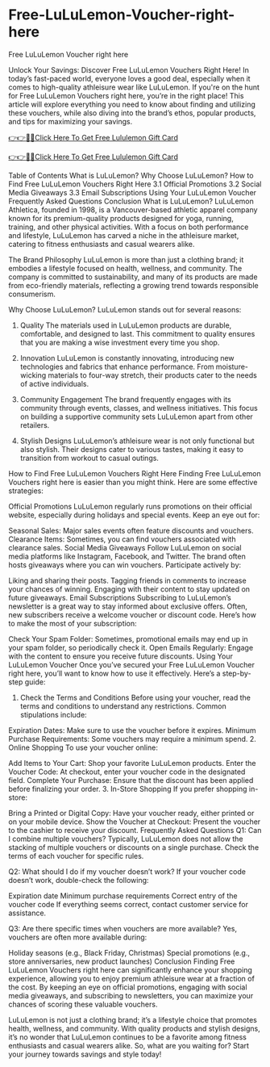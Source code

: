 # Free-LuLuLemon-Voucher-right-here
Free LuLuLemon Voucher right here

Unlock Your Savings: Discover Free LuLuLemon Vouchers Right Here!
In today’s fast-paced world, everyone loves a good deal, especially when it comes to high-quality athleisure wear like LuLuLemon. If you're on the hunt for Free LuLuLemon Vouchers right here, you’re in the right place! This article will explore everything you need to know about finding and utilizing these vouchers, while also diving into the brand’s ethos, popular products, and tips for maximizing your savings.


[👉👉🔴📲Click Here To Get Free Lululemon Gift Card](https://shorturl.at/bWI3I)

[👉👉🔴📲Click Here To Get Free Lululemon Gift Card](https://shorturl.at/bWI3I)


Table of Contents
What is LuLuLemon?
Why Choose LuLuLemon?
How to Find Free LuLuLemon Vouchers Right Here
3.1 Official Promotions
3.2 Social Media Giveaways
3.3 Email Subscriptions
Using Your LuLuLemon Voucher
Frequently Asked Questions
Conclusion
What is LuLuLemon? <a name="what-is-lululemon"></a>
LuLuLemon Athletica, founded in 1998, is a Vancouver-based athletic apparel company known for its premium-quality products designed for yoga, running, training, and other physical activities. With a focus on both performance and lifestyle, LuLuLemon has carved a niche in the athleisure market, catering to fitness enthusiasts and casual wearers alike.

The Brand Philosophy
LuLuLemon is more than just a clothing brand; it embodies a lifestyle focused on health, wellness, and community. The company is committed to sustainability, and many of its products are made from eco-friendly materials, reflecting a growing trend towards responsible consumerism.

Why Choose LuLuLemon? <a name="why-choose-lululemon"></a>
LuLuLemon stands out for several reasons:

1. Quality
The materials used in LuLuLemon products are durable, comfortable, and designed to last. This commitment to quality ensures that you are making a wise investment every time you shop.

2. Innovation
LuLuLemon is constantly innovating, introducing new technologies and fabrics that enhance performance. From moisture-wicking materials to four-way stretch, their products cater to the needs of active individuals.

3. Community Engagement
The brand frequently engages with its community through events, classes, and wellness initiatives. This focus on building a supportive community sets LuLuLemon apart from other retailers.

4. Stylish Designs
LuLuLemon’s athleisure wear is not only functional but also stylish. Their designs cater to various tastes, making it easy to transition from workout to casual outings.

How to Find Free LuLuLemon Vouchers Right Here <a name="how-to-find-free-lululemon-vouchers-right-here"></a>
Finding Free LuLuLemon Vouchers right here is easier than you might think. Here are some effective strategies:

Official Promotions <a name="official-promotions"></a>
LuLuLemon regularly runs promotions on their official website, especially during holidays and special events. Keep an eye out for:

Seasonal Sales: Major sales events often feature discounts and vouchers.
Clearance Items: Sometimes, you can find vouchers associated with clearance sales.
Social Media Giveaways <a name="social-media-giveaways"></a>
Follow LuLuLemon on social media platforms like Instagram, Facebook, and Twitter. The brand often hosts giveaways where you can win vouchers. Participate actively by:

Liking and sharing their posts.
Tagging friends in comments to increase your chances of winning.
Engaging with their content to stay updated on future giveaways.
Email Subscriptions <a name="email-subscriptions"></a>
Subscribing to LuLuLemon’s newsletter is a great way to stay informed about exclusive offers. Often, new subscribers receive a welcome voucher or discount code. Here’s how to make the most of your subscription:

Check Your Spam Folder: Sometimes, promotional emails may end up in your spam folder, so periodically check it.
Open Emails Regularly: Engage with the content to ensure you receive future discounts.
Using Your LuLuLemon Voucher <a name="using-your-lululemon-voucher"></a>
Once you’ve secured your Free LuLuLemon Voucher right here, you’ll want to know how to use it effectively. Here’s a step-by-step guide:

1. Check the Terms and Conditions
Before using your voucher, read the terms and conditions to understand any restrictions. Common stipulations include:

Expiration Dates: Make sure to use the voucher before it expires.
Minimum Purchase Requirements: Some vouchers may require a minimum spend.
2. Online Shopping
To use your voucher online:

Add Items to Your Cart: Shop your favorite LuLuLemon products.
Enter the Voucher Code: At checkout, enter your voucher code in the designated field.
Complete Your Purchase: Ensure that the discount has been applied before finalizing your order.
3. In-Store Shopping
If you prefer shopping in-store:

Bring a Printed or Digital Copy: Have your voucher ready, either printed or on your mobile device.
Show the Voucher at Checkout: Present the voucher to the cashier to receive your discount.
Frequently Asked Questions <a name="frequently-asked-questions"></a>
Q1: Can I combine multiple vouchers?
Typically, LuLuLemon does not allow the stacking of multiple vouchers or discounts on a single purchase. Check the terms of each voucher for specific rules.

Q2: What should I do if my voucher doesn’t work?
If your voucher code doesn’t work, double-check the following:

Expiration date
Minimum purchase requirements
Correct entry of the voucher code
If everything seems correct, contact customer service for assistance.

Q3: Are there specific times when vouchers are more available?
Yes, vouchers are often more available during:

Holiday seasons (e.g., Black Friday, Christmas)
Special promotions (e.g., store anniversaries, new product launches)
Conclusion <a name="conclusion"></a>
Finding Free LuLuLemon Vouchers right here can significantly enhance your shopping experience, allowing you to enjoy premium athleisure wear at a fraction of the cost. By keeping an eye on official promotions, engaging with social media giveaways, and subscribing to newsletters, you can maximize your chances of scoring these valuable vouchers.

LuLuLemon is not just a clothing brand; it’s a lifestyle choice that promotes health, wellness, and community. With quality products and stylish designs, it’s no wonder that LuLuLemon continues to be a favorite among fitness enthusiasts and casual wearers alike. So, what are you waiting for? Start your journey towards savings and style today!
